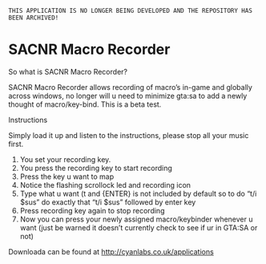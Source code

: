 `THIS APPLICATION IS NO LONGER BEING DEVELOPED AND THE REPOSITORY HAS BEEN ARCHIVED!`

SACNR Macro Recorder
==================

So what is SACNR Macro Recorder?

SACNR Macro Recorder allows recording of macro’s in-game and globally across windows, no longer will u need to minimize gta:sa to add a newly thought of macro/key-bind. This is a beta test. 

Instructions

Simply load it up and listen to the instructions, please stop all your music first.
1. You set your recording key.
2. You press the recording key to start recording
3. Press the key u want to map
4. Notice the flashing scrollock led and recording icon 
5. Type what u want (t and {ENTER} is not included by default so to do “t/i $sus” do exactly that “t/i $sus” followed by enter key
6. Press recording key again to stop recording
7. Now you can press your newly assigned macro/keybinder whenever u want (just be warned it doesn’t currently check to see if ur in GTA:SA or not)

Downloada can be found at http://cyanlabs.co.uk/applications
